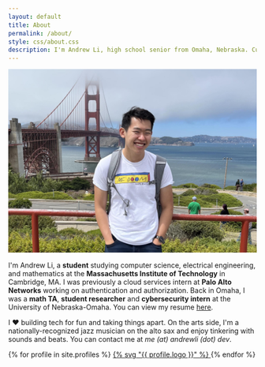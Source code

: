 ```yaml
---
layout: default
title: About
permalink: /about/
style: css/about.css
description: I'm Andrew Li, high school senior from Omaha, Nebraska. Currently an EECS and math student at MIT.
---
```


![Me in SF](/assets/images/profile.jpg)

I'm Andrew Li, a **student** studying computer science, electrical engineering, and mathematics at the **Massachusetts Institute of Technology** in Cambridge, MA. I was previously a cloud services intern at **Palo Alto Networks** working on authentication and authorization. Back in Omaha, I was a **math TA**, **student researcher** and **cybersecurity intern** at the University of Nebraska-Omaha. You can view my resume [here](/resume.pdf).

I ❤️  building tech for fun and taking things apart. On the arts side, I'm a nationally-recognized jazz musician on the alto sax and enjoy tinkering with sounds and beats. You can contact me at *me (at) andrewli (dot) dev*.

<div class="profiles">
{% for profile in site.profiles %}
  <a href="{{ profile.link }}">
    {% svg "{{ profile.logo }}" %}
  </a>
{% endfor %}
</div>
